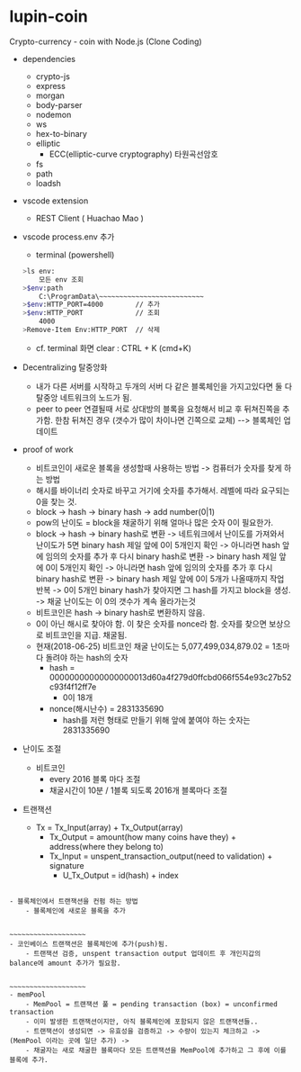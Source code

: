 # lupin-coin
Crypto-currency - coin with Node.js
(Clone Coding)

- dependencies
    - crypto-js
    - express
    - morgan
    - body-parser
    - nodemon
    - ws
    - hex-to-binary
    - elliptic
        -  ECC(elliptic-curve cryptography) 타원곡선암호
    - fs
    - path
    - loadsh

- vscode extension
    - REST Client ( Huachao Mao )

- vscode process.env 추가
    - terminal (powershell)
    ```sh
    >ls env:
        모든 env 조회
    >$env:path
        C:\ProgramData\~~~~~~~~~~~~~~~~~~~~~~~~~~
    >$env:HTTP_PORT=4000        // 추가
    >$env:HTTP_PORT             // 조회
        4000
    >Remove-Item Env:HTTP_PORT  // 삭제
    ```
    - cf. terminal 화면 clear : CTRL + K (cmd+K)
    
- Decentralizing 탈중앙화
    - 내가 다른 서버를 시작하고 두개의 서버 다 같은 블록체인을 가지고있다면 둘 다 탈중앙 네트워크의 노드가 됨.
    - peer to peer 연결될때 서로 상대방의 블록을 요청해서 비교 후 뒤쳐진쪽을 추가함. 한참 뒤쳐진 경우 (갯수가 많이 차이나면 긴쪽으로 교체) --> 블록체인 업데이트

- proof of work
    - 비트코인이 새로운 블록을 생성할때 사용하는 방법 -> 컴퓨터가 숫자를 찾게 하는 방법
    - 해시를 바이너리 숫자로 바꾸고 거기에 숫자를 추가해서. 레벨에 따라 요구되는 0을 찾는 것.
    - block -> hash -> binary hash -> add number(0|1) 
    - pow의 난이도 = block을 채굴하기 위해 얼마나 많은 숫자 0이 필요한가.
    - block -> hash -> binary hash로 변환 
    -> 네트워크에서 난이도를 가져와서 난이도가 5면 binary hash 제일 앞에 0이 5개인지 확인 -> 아니라면 hash 앞에 임의의 숫자를 추가 후 다시 binary hash로 변환 
    -> binary hash 제일 앞에 0이 5개인지 확인 -> 아니라면 hash 앞에 임의의 숫자를 추가 후 다시 binary hash로 변환
    -> binary hash 제일 앞에 0이 5개가 나올때까지 작업 반복 -> 0이 5개인 binary hash가 찾아지면 그 hash를 가지고 block을 생성.
    -> 채굴 난이도는 이 0의 갯수가 계속 올라가는것
    - 비트코인은 hash -> binary hash로 변환하지 않음.
    - 0이 아닌 해시로 찾아야 함. 이 찾은 숫자를 nonce라 함. 숫자를 찾으면 보상으로 비트코인을 지급. 채굴됨.
    - 현재(2018-06-25) 비트코인 채굴 난이도는 5,077,499,034,879.02 = 1초마다 돌려야 하는 hash의 숫자
        - hash = 00000000000000000013d60a4f279d0ffcbd066f554e93c27b52c93f4f12ff7e
            - 0이 18개
        - nonce(해시난수) = 2831335690
            - hash를 저런 형태로 만들기 위해 앞에 붙여야 하는 숫자는 2831335690

- 난이도 조절
    - 비트코인
        - every 2016 블록 마다 조절
        - 채굴시간이 10분 / 1블록 되도록 2016개 블록마다 조절

- 트랜잭션
    - Tx = Tx_Input(array) + Tx_Output(array)
        - Tx_Output = amount(how many coins have they) + address(where they belong to)
        - Tx_Input = unspent_transaction_output(need to validation) + signature
            - U_Tx_Output = id(hash) + index

~~~~~~~~~~~~~~~~~~~~~

- 블록체인에서 트랜잭션을 컨펌 하는 방법
    - 블록체인에 새로운 블록을 추가


~~~~~~~~~~~~~~~~~~~
- 코인베이스 트랜잭션은 블록체인에 추가(push)됨.
    - 트랜잭션 검증, unspent transaction output 업데이트 후 개인지갑의 balance에 amount 추가가 필요함.


~~~~~~~~~~~~~~~~~~~
- memPool
    - MemPool = 트랜잭션 풀 = pending transaction (box) = unconfirmed transaction
    - 이미 발생한 트랜잭션이지만, 아직 블록체인에 포함되지 않은 트랜잭션들..
    - 트랜잭션이 생성되면 -> 유효성을 검증하고 -> 수량이 있는지 체크하고 -> (MemPool 이라는 곳에 일단 추가) -> 
    - 채굴자는 새로 채굴한 블록마다 모든 트랜잭션을 MemPool에 추가하고 그 후에 이를 블록에 추가.
